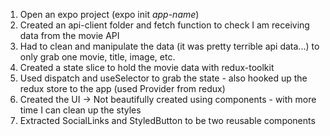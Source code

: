 1. Open an expo project (expo init _app-name_)
2. Created an api-client folder and fetch function to check I am receiving data from the movie API
3. Had to clean and manipulate the data (it was pretty terrible api data...) to only grab one movie, title, image, etc.
4. Created a state slice to hold the movie data with redux-toolkit
5. Used dispatch and useSelector to grab the state - also hooked up the redux store to the app (used Provider from redux)
6. Created the UI -> Not beautifully created using components - with more time I can clean up the styles
7. Extracted SocialLinks and StyledButton to be two reusable components
